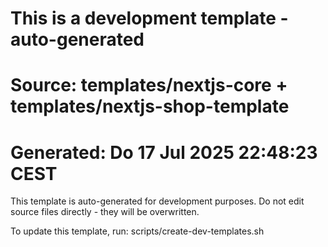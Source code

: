 # This is a development template - auto-generated
# Source: templates/nextjs-core + templates/nextjs-shop-template
# Generated: Do 17 Jul 2025 22:48:23 CEST

This template is auto-generated for development purposes.
Do not edit source files directly - they will be overwritten.

To update this template, run: scripts/create-dev-templates.sh
